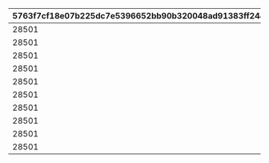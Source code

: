 |5763f7cf18e07b225dc7e5396652bb90b320048ad91383ff2442ce99b6542fe1|2ead5f57c41f5836af865f2b245bf5744ad429bc75bf391aec7f61a6a2ff1d54|8e7f01dc7306df62fac025db874d2ff5e573b849b05b98bda02f89139e637d7f|9c79ba99411f66bf1a11fa64bee113bb15861d3515d5390713f67f767e477675|e3afbb629d938de29a634798b85da71caaac5b7c8a3cc303b6712d023c208e35|cb225b7d6b32fcb4c0b300b334b20f7df2996fa5a5df62e287ab2685839ff536|2222f24e6a025e45c09d3f6e7002489f4f354c6d8ed0792f504f6c44ea5cf4ea|9a8eae1417751c1038dd20e4cf5d55e2be91f854807459c48fb60d602d3ee785|
| --- | --- | --- | --- | --- | --- | --- | --- |
|28501|4101501|2030/08/01 14:59:59|1|1|28501|18|2024/10/15 15:00:00|
|28501|4102501|2030/08/01 14:59:59|2|1|28501|18|2024/10/15 15:00:00|
|28501|4103501|2030/08/01 14:59:59|3|1|28501|18|2024/10/15 15:00:00|
|28501|4104501|2030/08/01 14:59:59|4|1|28501|18|2024/10/15 15:00:00|
|28501|4105501|2030/08/01 14:59:59|5|1|28501|18|2024/10/15 15:00:00|
|28501|4106501|2030/08/01 14:59:59|6|1|28501|18|2024/10/15 15:00:00|
|28501|4107501|2030/08/01 14:59:59|7|1|28501|18|2024/10/15 15:00:00|
|28501|4108501|2030/08/01 14:59:59|8|1|28501|18|2024/10/15 15:00:00|
|28501|4109501|2030/08/01 14:59:59|9|1|28501|18|2024/10/15 15:00:00|
|28501|4110501|2030/08/01 14:59:59|10|1|28501|18|2024/10/15 15:00:00|
